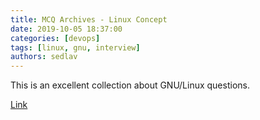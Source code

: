 ```yaml
---
title: MCQ Archives - Linux Concept
date: 2019-10-05 18:37:00
categories: [devops]
tags: [linux, gnu, interview]
authors: sedlav
---
```


This is an excellent collection about GNU/Linux questions.

[Link](https://linuxconcept.com/category/mcq/)
